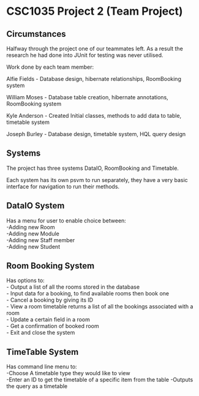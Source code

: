CSC1035 Project 2 (Team Project)
================================

Circumstances
-------------

Halfway through the project one of our teammates left.
As a result the research he had done into JUnit for testing was never utilised.

Work done by each team member:

Alfie Fields - Database design, hibernate relationships, RoomBooking system

William Moses - Database table creation, hibernate annotations, RoomBooking system

Kyle Anderson - Created Initial classes, methods to add data to table, timetable system

Joseph Burley - Database design, timetable system, HQL query design

Systems
-------

The project has three systems DataIO, RoomBooking and Timetable.

Each system has its own psvm to run separately, they have a very basic interface
for navigation to run their methods.

DataIO System
----------------
Has a menu for user to enable choice between: \
    -Adding new Room \
    -Adding new Module \
    -Adding new Staff member \
    -Adding new Student 

Room Booking System
-------------------
Has options to: \
    - Output a list of all the rooms stored in the database \
    - Input data for a booking, to find available rooms then book one \
    - Cancel a booking by giving its ID \
    - View a room timetable returns a list of all the bookings associated with a room \
    - Update a certain field in a room \
    - Get a confirmation of booked room \
    - Exit and close the system

TimeTable System
----------------
Has command line menu to: \
    -Choose A timetable type they would like to view \
    -Enter an ID to get the timetable of a specific item from the table
    -Outputs the query as a timetable
